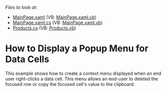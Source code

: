 <!-- default file list -->
*Files to look at*:

* [MainPage.xaml](./CS/CellContextMenu/MainPage.xaml) (VB: [MainPage.xaml.vb](./VB/CellContextMenu/MainPage.xaml.vb))
* [MainPage.xaml.cs](./CS/CellContextMenu/MainPage.xaml.cs) (VB: [MainPage.xaml.vb](./VB/CellContextMenu/MainPage.xaml.vb))
* [Products.cs](./CS/CellContextMenu/Products.cs) (VB: [Products.vb](./VB/CellContextMenu/Products.vb))
<!-- default file list end -->
# How to Display a Popup Menu for Data Cells


<p>This example shows how to create a context menu displayed when an end user right-clicks a data cell. This menu allows an end-user to deleted the focused row or copy the focused cell's value to the clipboard.</p><br />


<br/>


